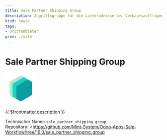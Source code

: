 ```yaml
---
title: Sale Partner Shipping Group
description: Zugriffsgruppe für die Lieferadresse bei Verkaufsaufträgen und Rechnungen.
kind: howto
tags:
- Drittanbieter
prev: ./sale
---
```

# Sale Partner Shipping Group
![icon_oms_box](attachments/icons_odoo_mint_system.png)

{{ $frontmatter.description }}

Technischer Name: `sale_partner_shipping_group`\
Repository: <https://github.com/Mint-System/Odoo-Apps-Sale-Workflow/tree/16.0/sale_partner_shipping_group
